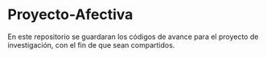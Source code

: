 # Proyecto-Afectiva
En este repositorio se guardaran los códigos de avance para el proyecto de investigación, con el fin de que sean compartidos.

